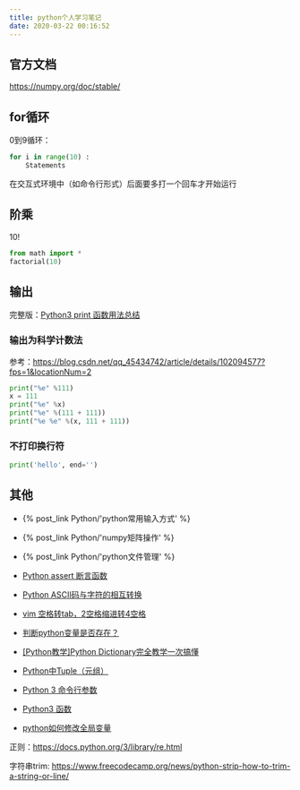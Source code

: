 ```yaml
---
title: python个人学习笔记
date: 2020-03-22 00:16:52
---
```


## 官方文档

<https://numpy.org/doc/stable/>

## for循环

0到9循环：

```py
for i in range(10) :
	Statements

```

在交互式环境中（如命令行形式）后面要多打一个回车才开始运行

## 阶乘

10!

```py
from math import *
factorial(10)
```

## 输出

完整版：[Python3 print 函数用法总结](https://www.runoob.com/w3cnote/python3-print-func-b.html)

### 输出为科学计数法

参考：<https://blog.csdn.net/qq_45434742/article/details/102094577?fps=1&locationNum=2>

```py
print("%e" %111)
x = 111
print("%e" %x)
print("%e" %(111 + 111))
print("%e %e" %(x, 111 + 111))
```

### 不打印换行符

```py
print('hello', end='')
```

## 其他

<!-- Without "-", the two post_link will be in the same line -->

- {% post_link Python/'python常用输入方式' %}

- {% post_link Python/'numpy矩阵操作' %}

- {% post_link Python/'python文件管理' %}

- [Python assert 断言函数](https://www.cnblogs.com/hezhiyao/p/7805278.html)

- [Python ASCII码与字符的相互转换](https://blog.csdn.net/beautiful77moon/article/details/88873261)

- [vim 空格转tab，2空格缩进转4空格](https://blog.csdn.net/windeal3203/article/details/67638038)

- [判断python变量是否存在？](https://www.pynote.net/archives/1681)

- [[Python教学]Python Dictionary完全教学一次搞懂](https://baijiahao.baidu.com/s?id=1694102996150591628&wfr=spider&for=pc)

- [Python中Tuple（元组）](https://blog.csdn.net/wsq119/article/details/105385142)

- [Python 3 命令行参数](https://www.twle.cn/l/yufei/python30/python-30-command-line-arguments.html)

- [Python3 函数](https://www.runoob.com/python3/python3-function.html)

- [python如何修改全局变量](https://blog.csdn.net/yytasty/article/details/115675322)

正则：<https://docs.python.org/3/library/re.html>

字符串trim: <https://www.freecodecamp.org/news/python-strip-how-to-trim-a-string-or-line/>
